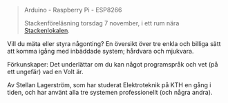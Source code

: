 <!-- 
.. title: Embedded Deathmatch
.. slug: embedded
.. date: 2019-10-24 22:57:00 CEST
.. description:
.. category: 2019
-->

> Arduino - Raspberry Pi - ESP8266
>
> Stackenföreläsning torsdag 7 november, i ett rum nära [Stackenlokalen].

Vill du mäta eller styra någonting?
En översikt över tre enkla och billiga sätt att komma igång med
inbäddade system; hårdvara och mjukvara.

<!-- TEASER_END -->

Förkunskaper: Det underlättar om du kan något programspråk och vet (på
ett ungefär) vad en Volt är.

Av Stellan Lagerström, som har studerat Elektroteknik på KTH en gång i tiden,
och har använt alla tre systemen professionellt (och några andra).

[Stackenlokalen]: https://www.kth.se/places/room/id/dff6aecb-9ad4-43dd-9682-0b0cd3bac131
